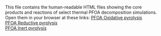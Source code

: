 This file contains the human-readable HTML files showing the core products and reactions of select thermal PFOA decomposition simulations.
Open them in your browser at these links:
[PFOA Oxidative pyrolysis](https://htmlpreview.github.io/?https://github.com/DSoiffer/wpi-reu-2023-public/tree/main/human-readable-HTML/oxidative-pyrolysis.htm)  
[PFOA Reductive pyrolysis](https://htmlpreview.github.io/?https://github.com/DSoiffer/wpi-reu-2023-public/tree/main/human-readable-HTML/reductive-pyrolysis.htm)  
[PFOA Inert pyrolysis](https://htmlpreview.github.io/?https://github.com/DSoiffer/wpi-reu-2023-public/tree/main/human-readable-HTML/inert-pyrolysis.htm)  
